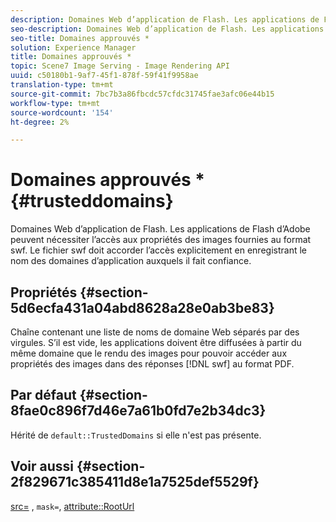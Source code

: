 ```yaml
---
description: Domaines Web d’application de Flash. Les applications de Flash d’Adobe peuvent nécessiter l’accès aux propriétés des images fournies au format swf. Le fichier swf doit accorder l’accès explicitement en enregistrant le nom des domaines d’application auxquels il fait confiance.
seo-description: Domaines Web d’application de Flash. Les applications de Flash d’Adobe peuvent nécessiter l’accès aux propriétés des images fournies au format swf. Le fichier swf doit accorder l’accès explicitement en enregistrant le nom des domaines d’application auxquels il fait confiance.
seo-title: Domaines approuvés *
solution: Experience Manager
title: Domaines approuvés *
topic: Scene7 Image Serving - Image Rendering API
uuid: c50180b1-9af7-45f1-878f-59f41f9958ae
translation-type: tm+mt
source-git-commit: 7bc7b3a86fbcdc57cfdc31745fae3afc06e44b15
workflow-type: tm+mt
source-wordcount: '154'
ht-degree: 2%

---
```



# Domaines approuvés *{#trusteddomains}

Domaines Web d’application de Flash. Les applications de Flash d’Adobe peuvent nécessiter l’accès aux propriétés des images fournies au format swf. Le fichier swf doit accorder l’accès explicitement en enregistrant le nom des domaines d’application auxquels il fait confiance.

## Propriétés {#section-5d6ecfa431a04abd8628a28e0ab3be83}

Chaîne contenant une liste de noms de domaine Web séparés par des virgules. S’il est vide, les applications doivent être diffusées à partir du même domaine que le rendu des images pour pouvoir accéder aux propriétés des images dans des réponses [!DNL swf] au format PDF.

## Par défaut {#section-8fae0c896f7d46e7a61b0fd7e2b34dc3}

Hérité de `default::TrustedDomains` si elle n&#39;est pas présente.

## Voir aussi {#section-2f829671c385411d8e1a7525def5529f}

[src=](../../../../../ir-api/http-protocol/image-rendering-api-ref/c-ir-http-protocol-ref/c-ir-http-protocol-command-reference/r-ir-src.md#reference-62c98abad22149d68d405ed6aaff8272) ,  `mask=`,  [attribute::RootUrl](../../../../../ir-api/material-cat/image-rendering-api-ref/c-ir-material-catalog/c-ir-attributes-reference/r-ir-rooturl.md#reference-b8d706a573814802bd6794223cc78402)
